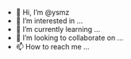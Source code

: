 - 👋 Hi, I’m @ysmz
- 👀 I’m interested in ...
- 🌱 I’m currently learning ...
- 💞️ I’m looking to collaborate on ...
- 📫 How to reach me ...

<!---
ysmz/ysmz is a ✨ special ✨ repository because its `README.md` (this file) appears on your GitHub profile.
You can click the Preview link to take a look at your changes.
--->
